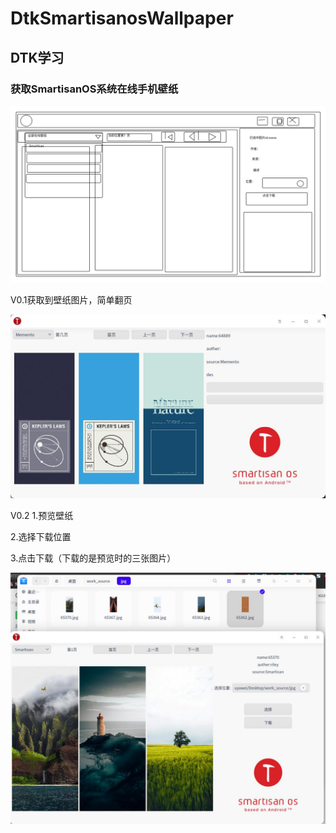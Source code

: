 # DtkSmartisanosWallpaper

## DTK学习

### 获取SmartisanOS系统在线手机壁纸

![设计图](https://github.com/houyawei-NO1/DtkSmartisanosWallpaper/blob/master/SmartisanOS壁纸下载器设计图.jpg)

V0.1获取到壁纸图片，简单翻页

![V0.1](https://github.com/houyawei-NO1/DtkSmartisanosWallpaper/blob/master/V0.1.jpg)

V0.2
1.预览壁纸

2.选择下载位置

3.点击下载（下载的是预览时的三张图片）

![V0.2](https://github.com/houyawei-NO1/DtkSmartisanosWallpaper/blob/master/V0.2.jpg)
